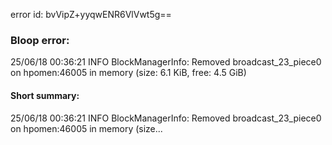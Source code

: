 error id: bvVipZ+yyqwENR6VlVwt5g==
### Bloop error:

25/06/18 00:36:21 INFO BlockManagerInfo: Removed broadcast_23_piece0 on hpomen:46005 in memory (size: 6.1 KiB, free: 4.5 GiB)
#### Short summary: 

25/06/18 00:36:21 INFO BlockManagerInfo: Removed broadcast_23_piece0 on hpomen:46005 in memory (size...